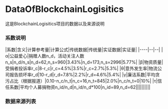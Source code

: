 # DataOfBlockchainLogisitics

这是BlockchainLogisitics项目的数据以及来源说明

### 系数说明

|系数|含义|计算参考量|计算公式|传统数据|传统量|实证数据|实证量|
|----|--|--|
|α|公益爱心|捐赠人数n_d，活动关注人数n_s|n_d/n_s|n_d=62,n_s=960|3.43%|n_d=173,n_s=2996|5.77%|
|β|物资质量|受捐者投诉率r_c|8-r_c|r_c=4.5%|3.5%|r_c=2.7%|5.3%|
|θ|意外发生率|物流公司报告损坏率r_d|10-r_d|r_d=7.8%|2.2%|r_d=4.6%|5.4%|
|γ|廉洁系数|平均贪污占比（根据报道）|0.10-n_c/n_t|n_c=16,n_t=845|2.0%|n_c/n_t=0|10%|
|τ|信任系数|平均个人募捐物资n_id/n_d|n_id/n_d*100|n_id=89,n_d=62||||||||||


### 数据来源列表 